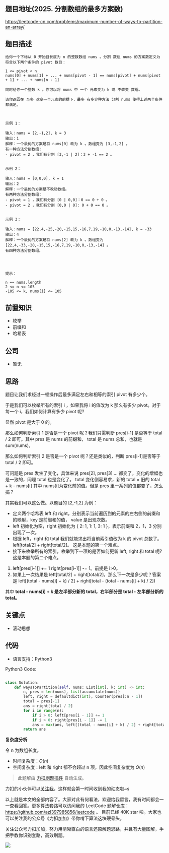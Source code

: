 ## 题目地址(2025. 分割数组的最多方案数)

https://leetcode-cn.com/problems/maximum-number-of-ways-to-partition-an-array/

## 题目描述

```
给你一个下标从 0 开始且长度为 n 的整数数组 nums 。分割 数组 nums 的方案数定义为符合以下两个条件的 pivot 数目：

1 <= pivot < n
nums[0] + nums[1] + ... + nums[pivot - 1] == nums[pivot] + nums[pivot + 1] + ... + nums[n - 1]

同时给你一个整数 k 。你可以将 nums 中 一个 元素变为 k 或 不改变 数组。

请你返回在 至多 改变一个元素的前提下，最多 有多少种方法 分割 nums 使得上述两个条件都满足。

 

示例 1：

输入：nums = [2,-1,2], k = 3
输出：1
解释：一个最优的方案是将 nums[0] 改为 k 。数组变为 [3,-1,2] 。
有一种方法分割数组：
- pivot = 2 ，我们有分割 [3,-1 | 2]：3 + -1 == 2 。


示例 2：

输入：nums = [0,0,0], k = 1
输出：2
解释：一个最优的方案是不改动数组。
有两种方法分割数组：
- pivot = 1 ，我们有分割 [0 | 0,0]：0 == 0 + 0 。
- pivot = 2 ，我们有分割 [0,0 | 0]: 0 + 0 == 0 。


示例 3：

输入：nums = [22,4,-25,-20,-15,15,-16,7,19,-10,0,-13,-14], k = -33
输出：4
解释：一个最优的方案是将 nums[2] 改为 k 。数组变为 [22,4,-33,-20,-15,15,-16,7,19,-10,0,-13,-14] 。
有四种方法分割数组。


 

提示：

n == nums.length
2 <= n <= 105
-105 <= k, nums[i] <= 105
```

## 前置知识

- 枚举
- 前缀和
- 哈希表

## 公司

- 暂无

## 思路

题目让我们求经过一顿操作后最多满足左右和相等的索引 pivot 有多少个。

于是我们可以枚举所有的索引 i ，如果我将 i 的值改为 k 那么有多少 pivot。对于每一个 i，我们如何计算有多少 pivot 呢?

显然 pivot 是大于 0 的。

那么如何判断索引 1 是否是一个 pivot 呢？我们只需判断 pres[i-1] 是否等于 total / 2 即可。其中 pres 是 nums 的前缀和， total 是 nums 总和，也就是 sum(nums)。

那么如何判断索引 2 是否是一个 pivot 呢？还是类似的，判断 pres[i-1]是否等于 total / 2 即可。

可问题是 pres 发生了变化，具体来说 pres[2], pres[3] ... 都变了，变化的增幅也是一致的，同理 total 也是变化了。 total 变化倒容易求，新的 total = 旧的 total + k - nums[i] 其中 nums[i]为变化前的值。但是 pres 里一系列的值都变了，怎么搞？

其实我们可以这么做。以题目的 [2,-1,2] 为例：

- 定义两个哈希表 left 和 right，分别表示当前遍历到的元素的左右侧的前缀和的映射，key 是前缀和的值， value 是出现次数。
- left 初始化为空，right 初始化为 { 2: 1, 1: 1, 3: 1 }，表示前缀和 2，1，3 分别出现了一次。
- 根据 left，right 和 total 我们就能求出将当前索引值改为 k 的 pivot 总数了。left[total/2] + right[total/2]。 这是本题的第一个难点。
- 接下来枚举所有的索引，枚举到下一项的是否如何更新 left, right 和 total 呢?这是本题的第二个难点。

1. left[pres[i-1]] += 1 right[pres[i-1]] -= 1。前提是 i>0。
2. 如果上一次结果是 left[total/2] + right[total/2]，那么下一次是多少呢？答案是 left[(total - nums[i] + k) / 2] + right[total - (total - nums[i] + k) / 2])

其中 **total - nums[i] + k 是左半部分新的 total，右半部分是 total - 左半部分新的 total。**

## 关键点

- 滚动思想

## 代码

- 语言支持：Python3

Python3 Code:

```python

class Solution:
    def waysToPartition(self, nums: List[int], k: int) -> int:
        n, pres = len(nums), list(accumulate(nums))
        left, right = defaultdict(int), Counter(pres[:n - 1])
        total = pres[-1]
        ans = right[total / 2]
        for i in range(n):
            if i > 0: left[pres[i - 1]] += 1
            if i > 0: right[pres[i - 1]] -= 1
            ans = max(ans, left[(total - nums[i] + k) / 2] + right[total - (total - nums[i] + k) / 2])
        return ans


```

**复杂度分析**

令 n 为数组长度。

- 时间复杂度：$O(n)$
- 空间复杂度：left 和 right 都不会超过 n 项，因此空间复杂度为 $O(n)$

> 此题解由 [力扣刷题插件](https://leetcode-pp.github.io/leetcode-cheat/?tab=solution-template) 自动生成。

力扣的小伙伴可以[关注我](https://leetcode-cn.com/u/fe-lucifer/)，这样就会第一时间收到我的动态啦~s

以上就是本文的全部内容了。大家对此有何看法，欢迎给我留言，我有时间都会一一查看回答。更多算法套路可以访问我的 LeetCode 题解仓库：https://github.com/azl397985856/leetcode 。 目前已经 40K star 啦。大家也可以关注我的公众号《力扣加加》带你啃下算法这块硬骨头。

关注公众号力扣加加，努力用清晰直白的语言还原解题思路，并且有大量图解，手把手教你识别套路，高效刷题。

![](https://p.ipic.vip/no2re9.jpg)
